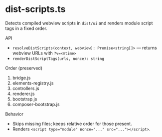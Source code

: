 # dist-scripts.ts

Detects compiled webview scripts in `dist/ui` and renders module script tags in a fixed order.

API
- `resolveDistScripts(context, webview): Promise<string[]>` — returns webview URLs with `?v=<mtime>`
- `renderDistScriptTags(urls, nonce): string`

Order (preserved)
1. bridge.js
2. elements-registry.js
3. controllers.js
4. renderer.js
5. bootstrap.js
6. composer-bootstrap.js

Behavior
- Skips missing files; keeps relative order for those present.
- Renders `<script type="module" nonce="..." src="..."></script>`.

